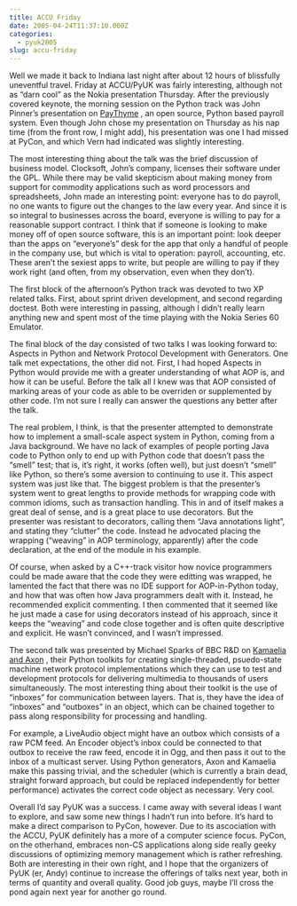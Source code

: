 ```yaml
---
title: ACCU Friday
date: 2005-04-24T11:37:10.000Z
categories:
  - pyuk2005
slug: accu-friday
---
```

Well we made it back to Indiana last night after about 12 hours of blissfully uneventful travel. Friday at <span class="caps">ACCU</span>/PyUK was fairly interesting, although not as “darn cool” as the Nokia presentation Thursday. After the previously covered keynote, the morning session on the Python track was John Pinner’s presentation on [PayThyme][1] , an open source, Python based payroll system. Even though John chose my presentation on Thursday as his nap time (from the front row, I might add), his presentation was one I had missed at PyCon, and which Vern had indicated was slightly interesting.

The most interesting thing about the talk was the brief discussion of business model. Clocksoft, John’s company, licenses their software under the <span class="caps">GPL</span>. While there may be valid skepticism about making money from support for commodity applications such as word processors and spreadsheets, John made an interesting point: everyone has to do payroll, no one wants to figure out the changes to the law every year. And since it is so integral to businesses across the board, everyone is willing to pay for a reasonable support contract. I think that if someone is looking to make money off of open source software, this is an important point: look deeper than the apps on “everyone’s” desk for the app that only a handful of people in the company use, but which is vital to operation: payroll, accounting, etc. These aren’t the sexiest apps to write, but people are willing to pay if they work right (and often, from my observation, even when they don’t).

The first block of the afternoon’s Python track was devoted to two <span class="caps">XP</span> related talks. First, about sprint driven development, and second regarding doctest. Both were interesting in passing, although I didn’t really learn anything new and spent most of the time playing with the Nokia Series 60 Emulator.

The final block of the day consisted of two talks I was looking forward to: Aspects in Python and Network Protocol Development with Generators. One talk met expectations, the other did not. First, I had hoped Aspects in Python would provide me with a greater understanding of what <span class="caps">AOP</span> is, and how it can be useful. Before the talk all I knew was that <span class="caps">AOP</span> consisted of marking areas of your code as able to be overriden or supplemented by other code. I’m not sure I really can answer the questions any better after the talk.

The real problem, I think, is that the presenter attempted to demonstrate how to implement a small-scale aspect system in Python, coming from a Java background. We have no lack of examples of people porting Java code to Python only to end up with Python code that doesn’t pass the “smell” test; that is, it’s right, it works (often well), but just doesn’t “smell” like Python, so there’s some aversion to continuing to use it. This aspect system was just like that. The biggest problem is that the presenter’s system went to great lengths to provide methods for wrapping code with common idioms, such as transaction handling. This in and of itself makes a great deal of sense, and is a great place to use decorators. But the presenter was resistant to decorators, calling them “Java annotations light”, and stating they “clutter” the code. Instead he advocated placing the wrapping (“weaving” in <span class="caps">AOP</span> terminology, apparently) after the code declaration, at the end of the module in his example.

Of course, when asked by a C++-track visitor how novice programmers could be made aware that the code they were editting was wrapped, he lamented the fact that there was no <span class="caps">IDE</span> support for <span class="caps">AOP</span>-in-Python today, and how that was often how Java programmers dealt with it. Instead, he recommended explicit commenting. I then commented that it seemed like he just made a case for using decorators instead of his approach, since it keeps the “weaving” and code close together and is often quite descriptive and explicit. He wasn’t convinced, and I wasn’t impressed.

The second talk was presented by Michael Sparks of <span class="caps">BBC</span> R&D on [Kamaelia and Axon][2] , their Python toolkits for creating single-threaded, psuedo-state machine network protocol implementations which they can use to test and development protocols for delivering multimedia to thousands of users simultaneously. The most interesting thing about their toolkit is the use of “inboxes” for communication between layers. That is, they have the idea of “inboxes” and “outboxes” in an object, which can be chained together to pass along responsibility for processing and handling.

For example, a LiveAudio object might have an outbox which consists of a raw <span class="caps">PCM</span> feed. An Encoder object’s inbox could be connected to that outbox to receive the raw feed, encode it in Ogg, and then pass it out to the inbox of a multicast server. Using Python generators, Axon and Kamaelia make this passing trivial, and the scheduler (which is currently a brain dead, straight forward approach, but could be replaced independently for better performance) activates the correct code object as necessary. Very cool.

Overall I’d say PyUK was a success. I came away with several ideas I want to explore, and saw some new things I hadn’t run into before. It’s hard to make a direct comparison to PyCon, however. Due to its ascociation with the <span class="caps">ACCU</span>, PyUK definitely has a more of a computer science focus. PyCon, on the otherhand, embraces non-<span class="caps">CS</span> applications along side really geeky discussions of optimizing memory management which is rather refreshing. Both are interesting in their own right, and I hope that the organizers of PyUK (er, Andy) continue to increase the offerings of talks next year, both in terms of quantity and overall quality. Good job guys, maybe I’ll cross the pond again next year for another go round.



 [1]: http://www.paythyme.com/
 [2]: http://kamaelia.sourceforge.net/
